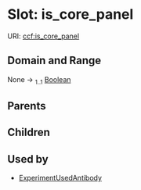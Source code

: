 
# Slot: is_core_panel



URI: [ccf:is_core_panel](http://purl.org/ccf/is_core_panel)


## Domain and Range

None &#8594;  <sub>1..1</sub> [Boolean](types/Boolean.md)

## Parents


## Children


## Used by

 * [ExperimentUsedAntibody](ExperimentUsedAntibody.md)
